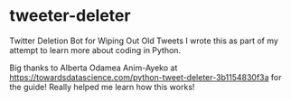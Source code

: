 # tweeter-deleter
Twitter Deletion Bot for Wiping Out Old Tweets
I wrote this as part of my attempt to learn more about coding in Python.

Big thanks to Alberta Odamea Anim-Ayeko at https://towardsdatascience.com/python-tweet-deleter-3b1154830f3a for the guide! Really helped me learn how this works!
